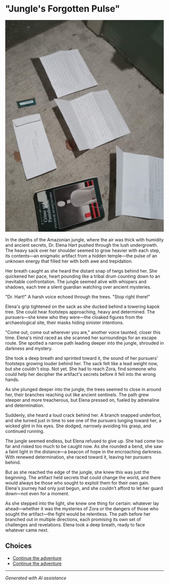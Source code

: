 # **"Jungle's Forgotten Pulse"**

![**"Jungle's Forgotten Pulse"**](../input_images/20221011_005157.jpg)

In the depths of the Amazonian jungle, where the air was thick with humidity and ancient secrets, Dr. Elena Hart pushed through the lush undergrowth. The heavy sack over her shoulder seemed to grow heavier with each step, its contents—an enigmatic artifact from a hidden temple—the pulse of an unknown energy that filled her with both awe and trepidation.

Her breath caught as she heard the distant snap of twigs behind her. She quickened her pace, heart pounding like a tribal drum counting down to an inevitable confrontation. The jungle seemed alive with whispers and shadows, each tree a silent guardian watching over ancient mysteries.

"Dr. Hart!" A harsh voice echoed through the trees. "Stop right there!"

Elena's grip tightened on the sack as she ducked behind a towering kapok tree. She could hear footsteps approaching, heavy and determined. The pursuers—she knew who they were—the cloaked figures from the archaeological site, their masks hiding sinister intentions.

"Come out, come out wherever you are," another voice taunted, closer this time. Elena's mind raced as she scanned her surroundings for an escape route. She spotted a narrow path leading deeper into the jungle, shrouded in darkness and mystery.

She took a deep breath and sprinted toward it, the sound of her pursuers' footsteps growing louder behind her. The sack felt like a lead weight now, but she couldn't stop. Not yet. She had to reach Zora, find someone who could help her decipher the artifact's secrets before it fell into the wrong hands.

As she plunged deeper into the jungle, the trees seemed to close in around her, their branches reaching out like ancient sentinels. The path grew steeper and more treacherous, but Elena pressed on, fueled by adrenaline and determination.

Suddenly, she heard a loud crack behind her. A branch snapped underfoot, and she turned just in time to see one of the pursuers lunging toward her, a wicked glint in his eyes. She dodged, narrowly avoiding his grasp, and continued running.

The jungle seemed endless, but Elena refused to give up. She had come too far and risked too much to be caught now. As she rounded a bend, she saw a faint light in the distance—a beacon of hope in the encroaching darkness. With renewed determination, she raced toward it, leaving her pursuers behind.

But as she reached the edge of the jungle, she knew this was just the beginning. The artifact held secrets that could change the world, and there would always be those who sought to exploit them for their own gain. Elena's journey had only just begun, and she couldn't afford to let her guard down—not even for a moment.

As she stepped into the light, she knew one thing for certain: whatever lay ahead—whether it was the mysteries of Zora or the dangers of those who sought the artifact—the fight would be relentless. The path before her branched out in multiple directions, each promising its own set of challenges and revelations. Elena took a deep breath, ready to face whatever came next.


## Choices

* [Continue the adventure](./20221013_144305.md)
* [Continue the adventure](./20221010_111253.md)


---
*Generated with AI assistance*
